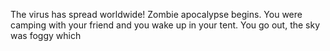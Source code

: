 The virus has spread worldwide! Zombie apocalypse begins.
You were camping with your friend and you wake up in your tent. You go out, the sky was foggy which 